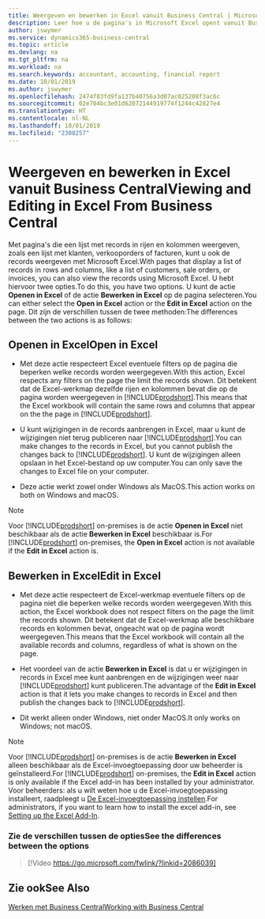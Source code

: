 ```yaml
---
title: Weergeven en bewerken in Excel vanuit Business Central | Microsoft Docs
description: Leer hoe u de pagina's in Microsoft Excel opent vanuit Business Central voor betere gegevensanalyse.
author: jswymer
ms.service: dynamics365-business-central
ms.topic: article
ms.devlang: na
ms.tgt_pltfrm: na
ms.workload: na
ms.search.keywords: accountant, accounting, financial report
ms.date: 10/01/2019
ms.author: jswymer
ms.openlocfilehash: 2474f83fd9fa137b40756a3d07ac025208f3ac6c
ms.sourcegitcommit: 02e704bc3e01d62072144919774f1244c42827e4
ms.translationtype: HT
ms.contentlocale: nl-NL
ms.lasthandoff: 10/01/2019
ms.locfileid: "2308257"
---
```

# <a name="viewing-and-editing-in-excel-from-business-central"></a><span data-ttu-id="6429a-103">Weergeven en bewerken in Excel vanuit Business Central</span><span class="sxs-lookup"><span data-stu-id="6429a-103">Viewing and Editing in Excel From Business Central</span></span> 

<span data-ttu-id="6429a-104">Met pagina's die een lijst met records in rijen en kolommen weergeven, zoals een lijst met klanten, verkooporders of facturen, kunt u ook de records weergeven met Microsoft Excel.</span><span class="sxs-lookup"><span data-stu-id="6429a-104">With pages that display a list of records in rows and columns, like a list of customers, sale orders, or invoices, you can also view the records using Microsoft Excel.</span></span> <span data-ttu-id="6429a-105">U hebt hiervoor twee opties.</span><span class="sxs-lookup"><span data-stu-id="6429a-105">To do this, you have two options.</span></span> <span data-ttu-id="6429a-106">U kunt de actie **Openen in Excel** of de actie **Bewerken in Excel** op de pagina selecteren.</span><span class="sxs-lookup"><span data-stu-id="6429a-106">You can either select the **Open in Excel** action or the **Edit in Excel** action on the page.</span></span> <span data-ttu-id="6429a-107">Dit zijn de verschillen tussen de twee methoden:</span><span class="sxs-lookup"><span data-stu-id="6429a-107">The differences between the two actions is as follows:</span></span>  

## <a name="open-in-excel"></a><span data-ttu-id="6429a-108">Openen in Excel</span><span class="sxs-lookup"><span data-stu-id="6429a-108">Open in Excel</span></span>

-    <span data-ttu-id="6429a-109">Met deze actie respecteert Excel eventuele filters op de pagina die beperken welke records worden weergegeven.</span><span class="sxs-lookup"><span data-stu-id="6429a-109">With this action, Excel respects any filters on the page the limit the records shown.</span></span> <span data-ttu-id="6429a-110">Dit betekent dat de Excel-werkmap dezelfde rijen en kolommen bevat die op de pagina worden weergegeven in [!INCLUDE[prodshort](includes/prodshort.md)].</span><span class="sxs-lookup"><span data-stu-id="6429a-110">This means that the Excel workbook will contain the same rows and columns that appear on the the page in [!INCLUDE[prodshort](includes/prodshort.md)].</span></span>

-    <span data-ttu-id="6429a-111">U kunt wijzigingen in de records aanbrengen in Excel, maar u kunt de wijzigingen niet terug publiceren naar [!INCLUDE[prodshort](includes/prodshort.md)].</span><span class="sxs-lookup"><span data-stu-id="6429a-111">You can make changes to the records in Excel, but you cannot publish the changes back to [!INCLUDE[prodshort](includes/prodshort.md)].</span></span> <span data-ttu-id="6429a-112">U kunt de wijzigingen alleen opslaan in het Excel-bestand op uw computer.</span><span class="sxs-lookup"><span data-stu-id="6429a-112">You can only save the changes to Excel file on your computer.</span></span> 

-    <span data-ttu-id="6429a-113">Deze actie werkt zowel onder Windows als MacOS.</span><span class="sxs-lookup"><span data-stu-id="6429a-113">This action works on both on Windows and macOS.</span></span> 

>[!NOTE]
><span data-ttu-id="6429a-114">Voor [!INCLUDE[prodshort](includes/prodshort.md)] on-premises is de actie **Openen in Excel** niet beschikbaar als de actie **Bewerken in Excel** beschikbaar is.</span><span class="sxs-lookup"><span data-stu-id="6429a-114">For [!INCLUDE[prodshort](includes/prodshort.md)] on-premises, the **Open in Excel** action is not available if the **Edit in Excel** action is.</span></span>

## <a name="edit-in-excel"></a><span data-ttu-id="6429a-115">Bewerken in Excel</span><span class="sxs-lookup"><span data-stu-id="6429a-115">Edit in Excel</span></span>

-    <span data-ttu-id="6429a-116">Met deze actie respecteert de Excel-werkmap eventuele filters op de pagina niet die beperken welke records worden weergegeven.</span><span class="sxs-lookup"><span data-stu-id="6429a-116">With this action, the Excel workbook does not respect filters on the page the limit the records shown.</span></span> <span data-ttu-id="6429a-117">Dit betekent dat de Excel-werkmap alle beschikbare records en kolommen bevat, ongeacht wat op de pagina wordt weergegeven.</span><span class="sxs-lookup"><span data-stu-id="6429a-117">This means that the Excel workbook will contain all the available records and columns, regardless of what is shown on the page.</span></span> 

-    <span data-ttu-id="6429a-118">Het voordeel van de actie **Bewerken in Excel** is dat u er wijzigingen in records in Excel mee kunt aanbrengen en de wijzigingen weer naar [!INCLUDE[prodshort](includes/prodshort.md)] kunt publiceren.</span><span class="sxs-lookup"><span data-stu-id="6429a-118">The advantage of the **Edit in Excel** action is that it lets you make changes to records in Excel and then publish the changes back to [!INCLUDE[prodshort](includes/prodshort.md)].</span></span>

-    <span data-ttu-id="6429a-119">Dit werkt alleen onder Windows, niet onder MacOS.</span><span class="sxs-lookup"><span data-stu-id="6429a-119">It only works on Windows; not macOS.</span></span>

>[!NOTE]
><span data-ttu-id="6429a-120">Voor [!INCLUDE[prodshort](includes/prodshort.md)] on-premises is de actie **Bewerken in Excel** alleen beschikbaar als de Excel-invoegtoepassing door uw beheerder is geïnstalleerd.</span><span class="sxs-lookup"><span data-stu-id="6429a-120">For [!INCLUDE[prodshort](includes/prodshort.md)] on-premises, the **Edit in Excel** action is only available if the Excel add-in has been installed by your administrator.</span></span> <span data-ttu-id="6429a-121">Voor beheerders: als u wilt weten hoe u de Excel-invoegtoepassing installeert, raadpleegt u [De Excel-invoegtoepassing instellen](https://docs.microsoft.com/en-us/dynamics365/business-central/dev-itpro/administration/configuring-excel-addin).</span><span class="sxs-lookup"><span data-stu-id="6429a-121">For administrators, if you want to learn how to install the excel add-in, see [Setting up the Excel Add-In](https://docs.microsoft.com/en-us/dynamics365/business-central/dev-itpro/administration/configuring-excel-addin).</span></span>

### <a name="see-the-differences-between-the-options"></a><span data-ttu-id="6429a-122">Zie de verschillen tussen de opties</span><span class="sxs-lookup"><span data-stu-id="6429a-122">See the differences between the options</span></span> 
> [!Video https://go.microsoft.com/fwlink/?linkid=2086039]

## <a name="see-also"></a><span data-ttu-id="6429a-123">Zie ook</span><span class="sxs-lookup"><span data-stu-id="6429a-123">See Also</span></span>
[<span data-ttu-id="6429a-124">Werken met Business Central</span><span class="sxs-lookup"><span data-stu-id="6429a-124">Working with Business Central</span></span>](ui-work-product.md)  
